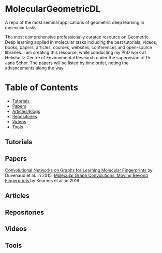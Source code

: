 # MolecularGeometricDL
A repo of the most seminal applications of geometric deep learning in molecular tasks.

The most comprehensive professionally curated resource on Geometric Deep learning applied in molecular tasks including the best tutorials, videos, books, papers, articles, courses, websites, conferences and open-source libraries.
I am creating this resource, while conducting my PhD work at Helmholtz Centre of Environmental Research under the supervision of Dr. Jana Schor.
The papers will be listed by time order, noting the advancements along the way.

# Table of Contents 
- [Tutorials](#Tutorials)
- [Papers](#Papers)
- [Articles/Blogs](#Articles)
- [Repositories](#Repositories)
- [Videos](#Videos)
- [Tools](#Tools)


## Tutorials


## Papers

[Convolutional Networks on Graphs for Learning Molecular Fingerprints
](https://arxiv.org/abs/1509.09292) by Duvenaud et al. in 2015.
[Molecular Graph Convolutions: Moving Beyond Fingerprints
](https://arxiv.org/abs/1603.00856?context=stat) by Kearnes et al. in 2016

## Articles

## Repositories

## Videos

## Tools
